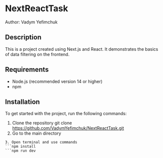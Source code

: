 # NextReactTask

Author: Vadym Yefimchuk

## Description
This is a project created using Next.js and React. It demonstrates the basics of data filtering on the frontend.

## Requirements
- Node.js (recommended version 14 or higher)
- npm 

## Installation
To get started with the project, run the following commands:

1. Clone the repository
  git clone https://github.com/VadymYefimchuk/NextReactTask.git
2. Go to the main directory
  ```cd next-react-frontend-filtering
3. Open terminal and use commands
  ```npm install
  ```npm run dev
   
